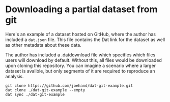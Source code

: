 # Downloading a partial dataset from git
Here's an example of a dataset hosted on GitHub, where the author has included a `dat.json` file. This file contains the Dat link for the dataset as well as other metadata about these data. 

The author has included a .datdownload file which specifies which files users will download by default. Without this, all files would be downloaded upon cloning this repository. You can imagine a scenario where a larger dataset is availble, but only segments of it are required to reproduce an analysis. 

```
git clone https://github.com/joehand/dat-git-example.git
dat clone ./dat-git-example --empty
dat sync ./dat-git-example
```
